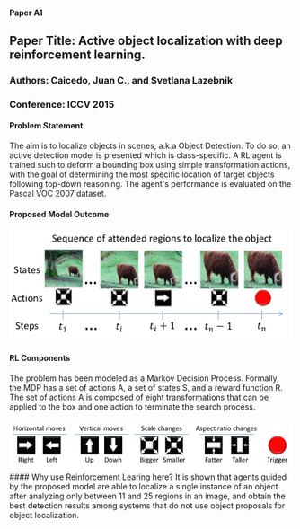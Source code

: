 #### Paper A1
## Paper Title: Active object localization with deep reinforcement learning.
### Authors: Caicedo, Juan C., and Svetlana Lazebnik
### Conference: ICCV 2015

#### Problem Statement
The aim is to localize objects in scenes, a.k.a Object Detection. To do so, an active detection model is presented which is class-specific. A RL agent is trained such to deform a bounding box using simple transformation actions, with the goal of determining the most specific location of target objects following top-down reasoning. The agent's performance is evaluated on the Pascal VOC 2007 dataset. 

#### Proposed Model Outcome
<center><img src="img/A1-1.png" alt="Overview" style=""></center>

#### RL Components
The problem has been modeled as a Markov Decision Process. Formally, the MDP has a set of actions A, a set of states S, and a reward function R. The set of actions A is composed of eight transformations that can be applied to the box and one action to terminate the search process.
<center><img src="img/A1-2.png" alt="Actions" style=""></center>
#### Why use Reinforcement Learing here?
It is shown that agents guided by the proposed model are able to localize a single instance of an object after analyzing only between 11 and 25 regions in an image, and obtain the best detection results among systems that do not use object proposals for object localization.


